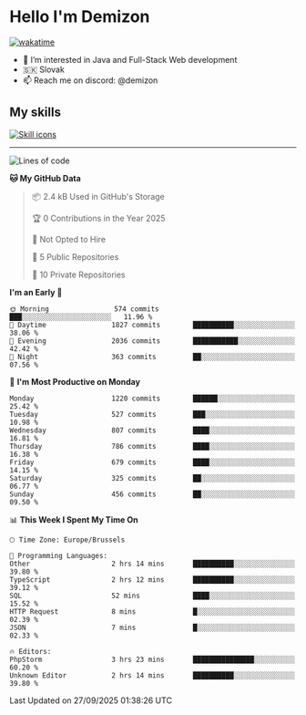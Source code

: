 # Hello I'm Demizon
[![wakatime](https://wakatime.com/badge/user/6ad1949f-d6d7-44f9-9eee-c35e54cc499b.svg)](https://wakatime.com/@6ad1949f-d6d7-44f9-9eee-c35e54cc499b)
- 👀 I’m interested in Java and Full-Stack Web development
- 🇸🇰 Slovak
- 📫 Reach me on discord: @demizon

## My skills
[![Skill icons](https://skillicons.dev/icons?i=java,js,ts,html,css,react,nextjs,tailwind,supabase,py,git,docker,linux,mysql,postgres,mongo&theme=dark)](https://github.com/Demizon3433)

---

<!--START_SECTION:waka-->
![Lines of code](https://img.shields.io/badge/From%20Hello%20World%20I%27ve%20Written-1.6%20million%20lines%20of%20code-blue)

**🐱 My GitHub Data** 

> 📦 2.4 kB Used in GitHub's Storage 
 > 
> 🏆 0 Contributions in the Year 2025
 > 
> 🚫 Not Opted to Hire
 > 
> 📜 5 Public Repositories 
 > 
> 🔑 10 Private Repositories 
 > 
**I'm an Early 🐤** 

```text
🌞 Morning                574 commits         ███░░░░░░░░░░░░░░░░░░░░░░   11.96 % 
🌆 Daytime                1827 commits        ██████████░░░░░░░░░░░░░░░   38.06 % 
🌃 Evening                2036 commits        ███████████░░░░░░░░░░░░░░   42.42 % 
🌙 Night                  363 commits         ██░░░░░░░░░░░░░░░░░░░░░░░   07.56 % 
```
📅 **I'm Most Productive on Monday** 

```text
Monday                   1220 commits        ██████░░░░░░░░░░░░░░░░░░░   25.42 % 
Tuesday                  527 commits         ███░░░░░░░░░░░░░░░░░░░░░░   10.98 % 
Wednesday                807 commits         ████░░░░░░░░░░░░░░░░░░░░░   16.81 % 
Thursday                 786 commits         ████░░░░░░░░░░░░░░░░░░░░░   16.38 % 
Friday                   679 commits         ████░░░░░░░░░░░░░░░░░░░░░   14.15 % 
Saturday                 325 commits         ██░░░░░░░░░░░░░░░░░░░░░░░   06.77 % 
Sunday                   456 commits         ██░░░░░░░░░░░░░░░░░░░░░░░   09.50 % 
```


📊 **This Week I Spent My Time On** 

```text
🕑︎ Time Zone: Europe/Brussels

💬 Programming Languages: 
Other                    2 hrs 14 mins       ██████████░░░░░░░░░░░░░░░   39.80 % 
TypeScript               2 hrs 12 mins       ██████████░░░░░░░░░░░░░░░   39.12 % 
SQL                      52 mins             ████░░░░░░░░░░░░░░░░░░░░░   15.52 % 
HTTP Request             8 mins              █░░░░░░░░░░░░░░░░░░░░░░░░   02.39 % 
JSON                     7 mins              █░░░░░░░░░░░░░░░░░░░░░░░░   02.33 % 

🔥 Editors: 
PhpStorm                 3 hrs 23 mins       ███████████████░░░░░░░░░░   60.20 % 
Unknown Editor           2 hrs 14 mins       ██████████░░░░░░░░░░░░░░░   39.80 % 
```


 Last Updated on 27/09/2025 01:38:26 UTC
<!--END_SECTION:waka-->
